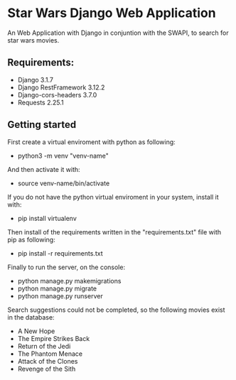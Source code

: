 # Star Wars Django Web Application
An Web Application with Django in conjuntion with the SWAPI, to search for star wars movies.

## Requirements:

* Django 3.1.7
* Django RestFramework 3.12.2
* Django-cors-headers 3.7.0
* Requests 2.25.1


## Getting started

First create a virtual enviroment with python as following:

* python3 -m venv "venv-name"

And then activate it with:

* source venv-name/bin/activate

If you do not have the python virtual enviroment in your system, install it with:

* pip install virtualenv

Then install of the requirements written in the "requirements.txt" file with pip as following:

* pip install -r requirements.txt

Finally to run the server, on the console:

* python manage.py makemigrations
* python manage.py migrate
* python manage.py runserver


Search suggestions could not be completed, so the following movies exist in the database:

* A New Hope
* The Empire Strikes Back
* Return of the Jedi
* The Phantom Menace
* Attack of the Clones
* Revenge of the Sith
